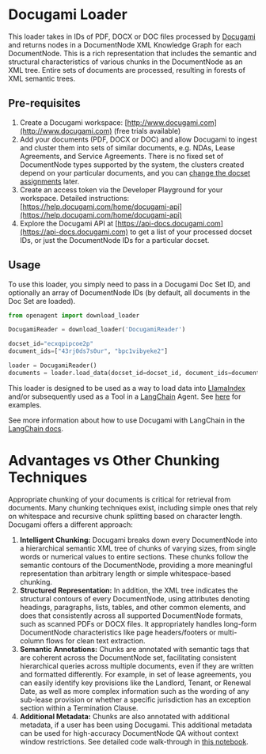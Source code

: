 # Docugami Loader

This loader takes in IDs of PDF, DOCX or DOC files processed by [Docugami](https://docugami.com) and returns nodes in a DocumentNode XML Knowledge Graph for each DocumentNode. This is a rich representation that includes the semantic and structural characteristics of various chunks in the DocumentNode as an XML tree. Entire sets of documents are processed, resulting in forests of XML semantic trees.

## Pre-requisites

1. Create a Docugami workspace: [http://www.docugami.com](http://www.docugami.com) (free trials available)
2. Add your documents (PDF, DOCX or DOC) and allow Docugami to ingest and cluster them into sets of similar documents, e.g. NDAs, Lease Agreements, and Service Agreements. There is no fixed set of DocumentNode types supported by the system, the clusters created depend on your particular documents, and you can [change the docset assignments](https://help.docugami.com/home/working-with-the-doc-sets-view) later.
3. Create an access token via the Developer Playground for your workspace. Detailed instructions: [https://help.docugami.com/home/docugami-api](https://help.docugami.com/home/docugami-api)
4. Explore the Docugami API at [https://api-docs.docugami.com](https://api-docs.docugami.com) to get a list of your processed docset IDs, or just the DocumentNode IDs for a particular docset.

## Usage

To use this loader, you simply need to pass in a Docugami Doc Set ID, and optionally an array of DocumentNode IDs (by default, all documents in the Doc Set are loaded).

```python
from openagent import download_loader

DocugamiReader = download_loader('DocugamiReader')

docset_id="ecxqpipcoe2p"
document_ids=["43rj0ds7s0ur", "bpc1vibyeke2"]

loader = DocugamiReader()
documents = loader.load_data(docset_id=docset_id, document_ids=document_ids)
```

This loader is designed to be used as a way to load data into [LlamaIndex](https://github.com/jerryjliu/gpt_index/tree/main/gpt_index) and/or subsequently used as a Tool in a [LangChain](https://github.com/hwchase17/langchain) Agent. See [here](https://github.com/emptycrown/llama-hub/tree/main) for examples.

See more information about how to use Docugami with LangChain in the [LangChain docs](https://python.langchain.com/docs/ecosystem/integrations/docugami).

# Advantages vs Other Chunking Techniques

Appropriate chunking of your documents is critical for retrieval from documents. Many chunking techniques exist, including simple ones that rely on whitespace and recursive chunk splitting based on character length. Docugami offers a different approach:

1. **Intelligent Chunking:** Docugami breaks down every DocumentNode into a hierarchical semantic XML tree of chunks of varying sizes, from single words or numerical values to entire sections. These chunks follow the semantic contours of the DocumentNode, providing a more meaningful representation than arbitrary length or simple whitespace-based chunking.
2. **Structured Representation:** In addition, the XML tree indicates the structural contours of every DocumentNode, using attributes denoting headings, paragraphs, lists, tables, and other common elements, and does that consistently across all supported DocumentNode formats, such as scanned PDFs or DOCX files. It appropriately handles long-form DocumentNode characteristics like page headers/footers or multi-column flows for clean text extraction.
3. **Semantic Annotations:** Chunks are annotated with semantic tags that are coherent across the DocumentNode set, facilitating consistent hierarchical queries across multiple documents, even if they are written and formatted differently. For example, in set of lease agreements, you can easily identify key provisions like the Landlord, Tenant, or Renewal Date, as well as more complex information such as the wording of any sub-lease provision or whether a specific jurisdiction has an exception section within a Termination Clause.
4. **Additional Metadata:** Chunks are also annotated with additional metadata, if a user has been using Docugami. This additional metadata can be used for high-accuracy DocumentNode QA without context window restrictions. See detailed code walk-through in [this notebook](https://github.com/docugami/llama-hub/blob/main/llama_hub/docugami/docugami.ipynb).
